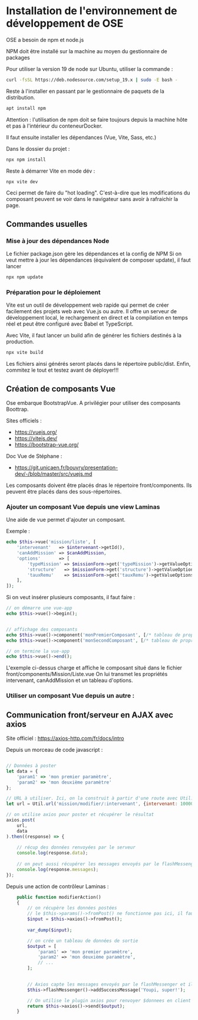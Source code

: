 # Installation de l'environnement de développement de OSE

OSE a besoin de npm et node.js

NPM doit être installé sur la machine au moyen du gestionnaire de packages

Pour utiliser la version 19 de node sur Ubuntu, utiliser la commande :

```bash
curl -fsSL https://deb.nodesource.com/setup_19.x | sudo -E bash -
```

Reste à l'installer en passant par le gestionnaire de paquets de la distribution.
```bash
apt install npm
```

Attention : l'utilisation de npm doit se faire toujours depuis la machine hôte et pas à l'intérieur du conteneurDocker.

Il faut ensuite installer les dépendances (Vue, Vite, Sass, etc.)

Dans le dossier du projet :
```bash
npx npm install
```

Reste à démarrer Vite en mode dév :

```bash
npx vite dev
```

Ceci permet de faire du "hot loading". C'est-à-dire que les modifications du composant peuvent se voir dans le navigateur sans avoir à rafraichir la page.



## Commandes usuelles

### Mise à jour des dépendances Node

Le fichier package.json gère les dépendances et la config de NPM
Si on veut mettre à jour les dépendances (équivalent de composer update), il faut lancer

```bash
npx npm update
```

### Préparation pour le déploiement

Vite est un outil de développement web rapide qui permet de créer facilement
des projets web avec Vue.js ou autre.
Il offre un serveur de développement local, le rechargement en direct et la compilation en temps réel
et peut être configuré avec Babel et TypeScript.

Avec Vite, il faut lancer un build afin de générer les fichiers destinés à la production.

```bash
npx vite build
```

Les fichiers ainsi générés seront placés dans le répertoire public/dist.
Enfin, commitez le tout et testez avant de déployer!!!



## Création de composants Vue

Ose embarque BootstrapVue.
A privilégier pour utiliser des composants Boottrap.

Sites officiels :
- https://vuejs.org/
- https://vitejs.dev/
- https://bootstrap-vue.org/

Doc Vue de Stéphane : 
- https://git.unicaen.fr/bouvry/presentation-dev/-/blob/master/src/vuejs.md

Les composants doivent être placés dnas le répertoire front/components.
Ils peuvent être placés dans des sous-répertoires.

### Ajouter un composant Vue depuis une view Laminas

Une aide de vue permet d'ajouter un composant.

Exemple :

```php
echo $this->vue('mission/liste', [
    'intervenant'   => $intervenant->getId(),
    'canAddMission' => $canAddMission,
    'options'       => [
        'typeMission' => $missionForm->get('typeMission')->getValueOptions(),
        'structure'   => $missionForm->get('structure')->getValueOptions(),
        'tauxRemu'    => $missionForm->get('tauxRemu')->getValueOptions(),
    ],
]);
```

Si on veut insérer plusieurs composants, il faut faire :

```php
// on démarre une vue-app
echo $this->vue()->begin();


// affichage des composants
echo $this->vue()->component('monPremierComposant', [/* tableau de propriétés */]);
echo $this->vue()->component('monSecondComposant', [/* tableau de propriétés */]);

// on termine la vue-app
echo $this->vue()->end();
```

L'exemple ci-dessus charge et affiche le composant situé dans le fichier front/components/Mission/Liste.vue
On lui transmet les propriétés intervenant, canAddMission et un tableau d'options.

### Utiliser un composant Vue depuis un autre :
<template>
    <!-- Utilisation du "popover" comme sous-composant -->
    <popover title="Mon titre cool"></popover>
</template>

<script>

// import "absolu, depuis le répertoire /front/components
import popover from '@components/Application/Popover.vue';

// import relatif, depuis le répertoire du composant actuel
import popover from '../../Application/Popover.vue';

// import d'un composant dans le même répertoire que l'actuel
import popover from './Popover.vue';

// dans tous les cas, on a choisi d'appeler localement le composant "popover" 

export default {
    name: 'Mission',
    components: {
        popover // on déclare l'usage du composant ici
    }
}

</script>


## Communication front/serveur en AJAX avec axios

Site officiel : https://axios-http.com/fr/docs/intro

Depuis un morceau de code javascript :
```js

// Données à poster
let data = {
    'param1' => 'mon premier paramètre',
    'param2' => 'mon deuxième paramètre'
};

// URL à utiliser. Ici, on la construit à partir d'une route avec Util.url
let url = Util.url('mission/modifier/:intervenant', {intervenant: 1000000}); 

// on utilise axios pour poster et récupérer le résultat
axios.post(
    url,
    data
).then((response) => {
    
    // récup des données renvoyées par le serveur
    console.log(response.data);
    
    // on peut aussi récupérer les messages envoyés par le flashMessenger :
    console.log(response.messages);
});
```

Depuis une action de contrôleur Laminas :

```php
    public function modifierAction()
    {
        // on récupère les données postées
        // le $this->params()->fromPost() ne fonctionne pas ici, il faut passer par axios, mais la syntaxe est identique
        $input = $this->axios()->fromPost();
        
        var_dump($input);

        // on crée un tableau de données de sortie
        $output = [
            'param1' => 'mon premier paramètre',
            'param2' => 'mon deuxième paramètre',
            // ...
        ];

        
        // Axios capte les messages envoyés par le flashMessenger et il les transfère au client
        $this->flashMessenger()->addSuccessMessage('Youpi, super!');

        // On utilise le plugin axios pour renvoyer $donnees en client qui récupèrera les valeurs dans le response.data
        return $this->axios()->send($output);
    }
```